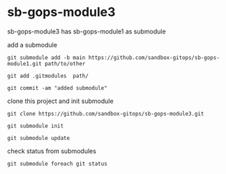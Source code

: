 # sb-gops-module3
sb-gops-module3 has sb-gops-module1 as submodule

add a submodule
~~~
git submodule add -b main https://github.com/sandbox-gitops/sb-gops-module1.git path/to/other

git add .gitmodules  path/

git commit -am "added submodule"
~~~

clone this project and init submodule
~~~
git clone https://github.com/sandbox-gitops/sb-gops-module3.git

git submodule init

git submodule update
~~~

check status from submodules
~~~
git submodule foreach git status
~~~
